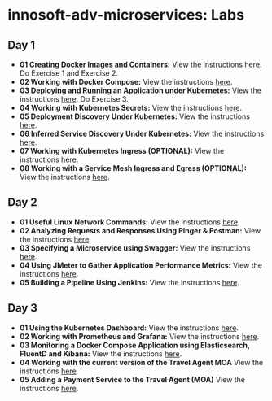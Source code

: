 # innosoft-adv-microservices: Labs

## Day 1

* **01 Creating Docker Images and Containers:** View the instructions [here](https://github.com/reselbob/innosoft/tree/master/microservices-architecture/01-wisesayings). Do Exercise 1 and Exercise 2.
*  **02 Working with Docker Compose:** View the instructions [here](https://github.com/reselbob/dockerdemos/tree/master/foodcourt).
* **03 Deploying and Running an Application under Kubernetes:** View the instructions [here](
https://github.com/reselbob/innosoft/tree/master/microservices-architecture/01-wisesayings#exercise-3-build-and-run-wise-sayings-within-an-existing-kubernetes-cluster). Do Exercise 3.
* **04 Working with Kubernetes Secrets:** 
View the instructions [here](https://github.com/reselbob/k8sdemos/tree/master/secrets).
* **05 Deployment Discovery Under Kubernetes:** View the instructions [here](https://github.com/reselbob/innosoft/tree/master/microservices-architecture/03-deployment-discovery-red-green).
*  **06 Inferred Service Discovery Under Kubernetes:** View the instructions [here](https://github.com/reselbob/innosoft/tree/master/microservices-architecture/04-service-discovery-k8s).
*  **07 Working with Kubernetes Ingress (OPTIONAL):** View the instructions [here](https://github.com/reselbob/k8sdemos/tree/master/ingress). 
*  **08 Working with a Service Mesh Ingress and Egress (OPTIONAL):** View the instructions [here](https://github.com/reselbob/k8sdemos/tree/master/service-mesh). 

## Day 2

*  **01 Useful Linux Network Commands:** View the instructions [here](./linux-network-commands.md).
*  **02 Analyzing Requests and Responses Using Pinger & Postman:** View the instructions [here](./pinger-postman.md).
*  **03 Specifying a Microservice using Swagger:** View the instructions [here](./swagger-postman.md).
*  **04 Using JMeter to Gather Application Performance Metrics:** View the instructions [here](./jmeter.md).
*  **05 Building a Pipeline Using Jenkins:** View the instructions [here](https://github.com/reselbob/fatjenkins).

## Day 3
*  **01 Using the Kubernetes Dashboard:** View the instructions [here](./k8s-dashboard.md).
*  **02 Working with Prometheus and Grafana:** View the instructions [here](./prometheus-grafana.md).
*  **03 Monitoring a Docker Compose Application using Elasticsearch, FluentD and Kibana:** View the instructions [here](https://github.com/reselbob/dockerdemos/tree/master/travelagent).
*  **04 Working with the current version of the Travel Agent MOA** View the instructions [here](https://github.com/reselbob/travelagent/tree/master/sync).
*  **05 Adding a Payment Service to the Travel Agent (MOA)** View the instructions [here](./ta-payments.md).
